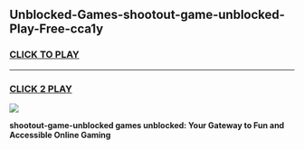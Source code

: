 
## Unblocked-Games-shootout-game-unblocked-Play-Free-cca1y
<h3>
<a href="https://premium76.site?title=shootout-game-unblocked&ref=18A1">CLICK TO PLAY</a></h3>
<hr>

<h3>
<a href="https://premium76.site?title=shootout-game-unblocked&ref=18A1">CLICK 2 PLAY</a>
  
</h3>

<a href="https://premium76.site?title=shootout-game-unblocked&ref=18A1"><img src="https://clearcache.store/games.png"></a>


**shootout-game-unblocked games unblocked: Your Gateway to Fun and Accessible Online Gaming**
